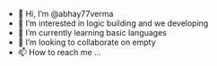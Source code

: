 - 👋 Hi, I’m @abhay77verma
- 👀 I’m interested in logic building and we developing 
- 🌱 I’m currently learning basic languages 
- 💞️ I’m looking to collaborate on empty
- 📫 How to reach me ...


<!---
abhay77verma/abhay77verma is a ✨ special ✨ repository because its `README.md` (this file) appears on your GitHub profile.
You can click the Preview link to take a look at your changes.
--->
